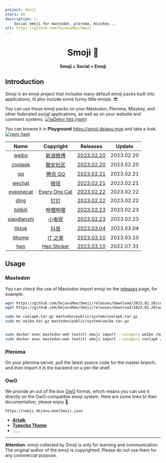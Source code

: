 ```yaml
---
project: Smoji
stars: 80
description: |-
    Social emoji for mastodon, pleroma, misskey...
url: https://github.com/DejavuMoe/Smoji
---
```


<div align=center>
<h1>
Smoji 🫣
</div>

<div align=center>
<strong>Smoji = Social + Emoji</strong>
</div>

## Introduction

Smoji is an emoji project that includes many default emoji packs built into applications, itl also include some funny little emojis. 😎

You can use these emoji packs on your Mastodon,  Pleroma,  Misskey, and other federated social applications, as well as on your website and comment systems. [![jsDelivr hits (npm)](https://img.shields.io/jsdelivr/npm/hw/dejavu-smoji?color=%23f97c49&label=jsDelivr)](https://www.jsdelivr.com/package/npm/dejavu-smoji)

You can browse it in **Playground** https://smoji.dejavu.moe and take a look. [![npm (tag)](https://img.shields.io/npm/v/dejavu-smoji/latest?color=fc7b14&label=latest)](https://www.npmjs.com/package/dejavu-smoji)

|            Name             |                      Copyright                      |                           Releases                           |   Update   |
| :-------------------------: | :-------------------------------------------------: | :----------------------------------------------------------: | :--------: |
|       [weibo](/weibo)       |           [新浪微博](https://weibo.com/)            | [2023.02.20](https://github.com/DejavuMoe/Smoji/releases/tag/2023.02.20) | 2023.02.20 |
|     [coolapk](/coolapk)     |         [酷安社区](https://www.coolapk.com)         | [2023.02.20](https://github.com/DejavuMoe/Smoji/releases/tag/2023.02.20) | 2023.02.20 |
|          [qq](/qq)          |            [腾讯 QQ](https://im.qq.com/)            | [2023.02.21](https://github.com/DejavuMoe/Smoji/releases/tag/2023.02.21) | 2023.02.21 |
|      [wechat](/wechat)      |           [微信](https://weixin.qq.com/)            | [2023.02.21](https://github.com/DejavuMoe/Smoji/releases/tag/2023.02.21) | 2023.02.21 |
|   [eveonecat](/eveonecat)   |        [Every One Cat](http://motions.cat/)         | [2023.02.22](https://github.com/DejavuMoe/Smoji/releases/tag/2023.02.22) | 2023.02.22 |
|        [ding](/ding)        |          [钉钉](https://www.dingtalk.com/)          | [2023.02.22](https://github.com/DejavuMoe/Smoji/releases/tag/2023.02.22) | 2023.02.22 |
|    [bilibili](/bilibili)    |        [哔哩哔哩](https://www.bilibili.com/)        | [2023.02.23](https://github.com/DejavuMoe/Smoji/releases/tag/2023.02.23) | 2023.02.23 |
| [xiaodianshi](/xiaodianshi) |         [小电视](https://www.bilibili.com/)         | [2023.02.23](https://github.com/DejavuMoe/Smoji/releases/tag/2023.02.23) | 2023.02.23 |
|      [tiktok](/tiktok)      |           [抖音](https://www.douyin.com/)           | [2023.03.04](https://github.com/DejavuMoe/Smoji/releases/tag/2023.03.04) | 2023.03.04 |
|      [ithome](/ithome)      |         [IT 之家](https://www.ithome.com/)          | [2023.03.10](https://github.com/DejavuMoe/Smoji/releases/tag/2023.03.10) | 2023.03.10 |
|         [heo](/heo)         | [Heo Sticker](https://github.com/zhheo/Sticker-Heo) | [2023.03.10](https://github.com/DejavuMoe/Smoji/releases/tag/2023.03.10) | 2022.07.31 |

## Usage

### Mastodon

You can check the use of Mastodon import emoji on the [releases](https://github.com/DejavuMoe/Smoji/releases) page, for example:

```bash
wget https://github.com/DejavuMoe/Smoji/releases/download/2023.02.20/coolapk.tar.gz
wget https://github.com/DejavuMoe/Smoji/releases/download/2023.02.20/weibo.tar.gz

sudo mv coolapk.tar.gz mastodon/public/system/coolapk.tar.gz
sudo mv weibo.tar.gz mastodon/public/system/weibo.tar.gz


sudo docker exec mastodon-web tootctl emoji import --category weibo /mastodon/public/system/weibo.tar.gz
sudo docker exec mastodon-web tootctl emoji import --category coolapk /mastodon/public/system/coolapk.tar.gz
```

### Pleroma

On your pleroma server, pull the latest source code for the master branch, and then import it in the backend on a per-file shelf.

### OwO

We provide an out of the box [OwO](https://github.com/DIYgod/OwO) format, which means you can use it directly on the OwO-compatible emoji system. Here are some links to their documentation, please enjoy 🤤.

```
https://smoji.dejavu.moe/Smoji.json
```

- **[Artalk](https://artalk.js.org/guide/frontend/emoticons.html#owo-格式)**
- **[Typecho Theme](https://www.google.com.hk/search?q=Typecho+OwO%E8%A1%A8%E6%83%85&pws=0&gl=us)**
- ……

---

**Attention:** emoji collected by Smoji is only for learning and communication. The original author of the emoji is copyrighted. Please do not use them for any commercial purpose.

